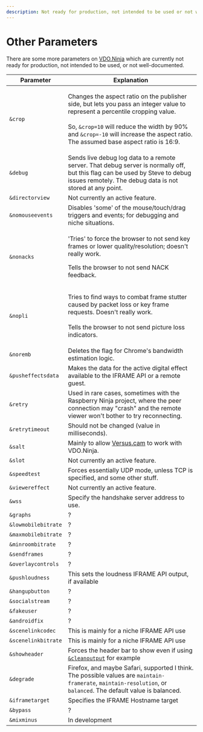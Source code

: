 ```yaml
---
description: Not ready for production, not intended to be used or not well-documented
---
```


# Other Parameters

There are some more parameters on [VDO.Ninja](https://vdo.ninja/) which are currently not ready for production, not intended to be used, or not well-documented.

| Parameter           | Explanation                                                                                                                                                                                                                                                                                                   |
| ------------------- | ------------------------------------------------------------------------------------------------------------------------------------------------------------------------------------------------------------------------------------------------------------------------------------------------------------- |
| `&crop`             | <p>Changes the aspect ratio on the publisher side, but lets you pass an integer value to represent a percentile cropping value.<br><br>So, <code>&#x26;crop=10</code> will reduce the width by 90% and <code>&#x26;crop=-10</code> will increase the aspect ratio. The assumed base aspect ratio is 16:9.</p> |
| `&debug`            | Sends live debug log data to a remote server. That debug server is normally off, but this flag can be used by Steve to debug issues remotely. The debug data is not stored at any point.                                                                                                                      |
| `&directorview`     | Not currently an active feature.                                                                                                                                                                                                                                                                              |
| `&nomouseevents`    | Disables 'some' of the mouse/touch/drag triggers and events; for debugging and niche situations.                                                                                                                                                                                                              |
| `&nonacks`          | <p>'Tries' to force the browser to not send key frames or lower quality/resolution; doesn't really work.</p><p></p><p>Tells the browser to not send NACK feedback.</p>                                                                                                                                        |
| `&nopli`            | <p>Tries to find ways to combat frame stutter caused by packet loss or key frame requests. Doesn't really work.<br><br>Tells the browser to not send picture loss indicators.</p>                                                                                                                             |
| `&noremb`           | Deletes the flag for Chrome's bandwidth estimation logic.                                                                                                                                                                                                                                                     |
| `&pusheffectsdata`  | Makes the data for the active digital effect available to the IFRAME API or a remote guest.                                                                                                                                                                                                                   |
| `&retry`            | Used in rare cases, sometimes with the Raspberry Ninja project, where the peer connection may "crash" and the remote viewer won't bother to try reconnecting.                                                                                                                                                 |
| `&retrytimeout`     | Should not be changed (value in milliseconds).                                                                                                                                                                                                                                                                |
| `&salt`             | Mainly to allow [Versus.cam](steves-helper-apps/versus.cam.md) to work with VDO.Ninja.                                                                                                                                                                                                                        |
| `&slot`             | Not currently an active feature.                                                                                                                                                                                                                                                                              |
| `&speedtest`        | Forces essentially UDP mode, unless TCP is specified, and some other stuff.                                                                                                                                                                                                                                   |
| `&viewereffect`     | Not currently an active feature.                                                                                                                                                                                                                                                                              |
| `&wss`              | Specify the handshake server address to use.                                                                                                                                                                                                                                                                  |
| `&graphs`           | ?                                                                                                                                                                                                                                                                                                             |
| `&lowmobilebitrate` | ?                                                                                                                                                                                                                                                                                                             |
| `&maxmobilebitrate` | ?                                                                                                                                                                                                                                                                                                             |
| `&minroombitrate`   | ?                                                                                                                                                                                                                                                                                                             |
| `&sendframes`       | ?                                                                                                                                                                                                                                                                                                             |
| `&overlaycontrols`  | ?                                                                                                                                                                                                                                                                                                             |
| `&pushloudness`     | This sets the loudness IFRAME API output, if available                                                                                                                                                                                                                                                        |
| `&hangupbutton`     | ?                                                                                                                                                                                                                                                                                                             |
| `&socialstream`     | ?                                                                                                                                                                                                                                                                                                             |
| `&fakeuser`         | ?                                                                                                                                                                                                                                                                                                             |
| `&androidfix`       | ?                                                                                                                                                                                                                                                                                                             |
| `&scenelinkcodec`   | This is mainly for a niche IFRAME API use                                                                                                                                                                                                                                                                     |
| `&scenelinkbitrate` | This is mainly for a niche IFRAME API use                                                                                                                                                                                                                                                                     |
| `&showheader`       | Forces the header bar to show even if using [`&cleanoutput`](advanced-settings/design-parameters/cleanoutput.md) for example                                                                                                                                                                                  |
| `&degrade`          | Firefox, and maybe Safari, supported I think. The possible values are `maintain-framerate`, `maintain-resolution`, or `balanced`. The default value is balanced.                                                                                                                                              |
| `&iframetarget`     | Specifies the IFRAME Hostname target                                                                                                                                                                                                                                                                          |
| `&bypass`           | ?                                                                                                                                                                                                                                                                                                             |
| `&mixminus`         | In development                                                                                                                                                                                                                                                                                                |
